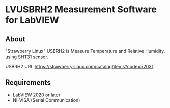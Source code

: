 # LVUSBRH2 Measurement Software for LabVIEW

## About

"Strawberry Linux" USBRH2 is Measure Temperature and Relative Humidity.
 using SHT31 sensor.

USBRH2 URL 
 https://strawberry-linux.com/catalog/items?code=52031


## Requirements
* LabVIEW 2020 or later 
* NI-VISA (Serial Communication)

